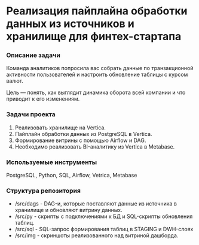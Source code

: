 # Реализация пайплайна обработки данных из источников и хранилище для финтех-стартапа

### Описание задачи
Команда аналитиков попросила вас собрать данные по транзакционной активности пользователей и настроить обновление таблицы с курсом валют. 

Цель — понять, как выглядит динамика оборота всей компании и что приводит к его изменениям. 

### Задачи проекта
1. Реализовать хранилище на Vertica.
2. Пайплайн обработки данных из PostgreSQL в Vertica.
3. Формирование витрины с помощью Airflow и DAG.
4. Необходимо реализовать BI-аналитику из Vertica в Metabase.

### Используемые инструменты

PostgreSQL, Python, SQL, Airflow, Vetrica, Metabase

### Структура репозитория

- /src/dags - DAG-и, которые поставляют данные из источника в хранилище и обновляют витрину данных.
- /src/py - скрипты с подключениями к БД и SQL-скрипты обновления таблиц.
- /src/sql - SQL-запрос формирования таблиц в STAGING и DWH-слоях
- /src/img - скриншоты реализованного над витриной дашборда.
